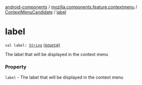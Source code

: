 [android-components](../../index.md) / [mozilla.components.feature.contextmenu](../index.md) / [ContextMenuCandidate](index.md) / [label](./label.md)

# label

`val label: `[`String`](https://kotlinlang.org/api/latest/jvm/stdlib/kotlin/-string/index.html) [(source)](https://github.com/mozilla-mobile/android-components/blob/master/components/feature/contextmenu/src/main/java/mozilla/components/feature/contextmenu/ContextMenuCandidate.kt#L34)

The label that will be displayed in the context menu

### Property

`label` - The label that will be displayed in the context menu